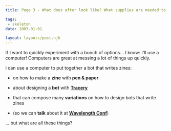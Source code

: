 ```yaml
---
title: Page 3 - What does after look like? What supplies are needed to start?

tags:
 - skeleton
date: 1003-01-01

layout: layouts/post.njk
---
```


If I want to quickly experiment with a bunch of options... I know: I'll use a computer! Computers are great at messing a lot of things up quickly.

I can use a computer to put together a bot that writes zines:


* on how to make a **zine** with **pen & paper**

* about designing a **bot** with **[Tracery](https://tracery.io)**

* that can compose many **variations** on how to design bots that write zines

* (so we can **talk** about it at **[Wavelength Conf](https://wavelengthconf)**)

... but what are all these things?
